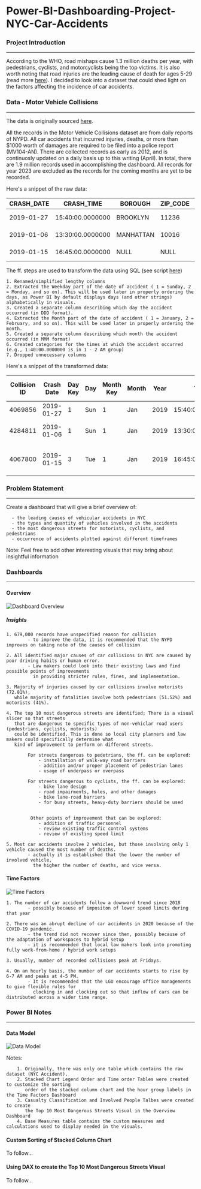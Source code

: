 # Power-BI-Dashboarding-Project-NYC-Car-Accidents

### Project Introduction
-------------------------------------------------------------------------------------------------------------

According to the WHO, road mishaps cause 1.3 million deaths per year, with pedestrians, cyclists, and motorcyclists
being the top victims. It is also worth noting that road injuries are the leading cause of death for ages 5-29 (read more [here](https://www.who.int/news-room/fact-sheets/detail/road-traffic-injuries)). I decided to look into a dataset that could shed light on the factors affecting
the incidence of car accidents. 


### Data - Motor Vehicle Collisions 
-------------------------------------------------------------------------------------------------------------
The data is originally sourced [here](https://data.cityofnewyork.us/Public-Safety/Motor-Vehicle-Collisions-Crashes/h9gi-nx95). 

All the records in the Motor Vehicle Collisions dataset are from daily reports of NYPD. All car accidents that incurred injuries, deaths, or more than $1000 worth of damages are required to be filed into a police report (MV104-AN). There are collected records as early as 2012, and is continuosly updated on a daily basis up to this writing (April).  In total, there are 1.9 million records used in accomplishing the dashboard. All records for year 2023 are excluded as the records for the coming months are yet to be recorded. 


Here's a snippet of the raw data:

| CRASH_DATE | CRASH_TIME       | BOROUGH   | ZIP_CODE | LATITUDE         | LONGITUDE         | LOCATION               | ON_STREET_NAME | CROSS_STREET_NAME  | OFF_STREET_NAME | NUMBER_OF_PERSONS_INJURED | NUMBER_OF_PERSONS_KILLED | NUMBER_OF_PEDESTRIANS_INJURED | NUMBER_OF_PEDESTRIANS_KILLED | NUMBER_OF_CYCLIST_INJURED | NUMBER_OF_CYCLIST_KILLED | NUMBER_OF_MOTORIST_INJURED | NUMBER_OF_MOTORIST_KILLED | CONTRIBUTING_FACTOR_VEHICLE_1 | CONTRIBUTING_FACTOR_VEHICLE_2 | CONTRIBUTING_FACTOR_VEHICLE_3  | CONTRIBUTING_FACTOR_VEHICLE_4 | CONTRIBUTING_FACTOR_VEHICLE_5 | COLLISION_ID | VEHICLE_TYPE_CODE_1                 | VEHICLE_TYPE_CODE_2                 | VEHICLE_TYPE_CODE_3 | VEHICLE_TYPE_CODE_4 | VEHICLE_TYPE_CODE_5 |
|------------|------------------|-----------|----------|------------------|-------------------|------------------------|----------------|--------------------|-----------------|---------------------------|--------------------------|-------------------------------|------------------------------|---------------------------|--------------------------|----------------------------|---------------------------|-------------------------------|-------------------------------|--------------------------------|-------------------------------|-------------------------------|--------------|-------------------------------------|-------------------------------------|---------------------|---------------------|---------------------|
| 2019-01-27 | 15:40:00.0000000 | BROOKLYN  | 11236    | 40.645133972168  | -73.9023208618164 | (40.645134, -73.90232) | GLENWOOD ROAD  | ROCKAWAY PARKWAY   | NULL            | 0                         | 0                        | 0                             | 0                            | 0                         | 0                        | 0                          | 0                         | Following Too Closely         | Unspecified                   | NULL                           | NULL                          | NULL                          | 4069856      | Sedan                               | Sedan                               | NULL                | NULL                | NULL                |
| 2019-01-06 | 13:30:00.0000000 | MANHATTAN | 10016    | 40.7494163513184 | -73.9828720092773 | (40.749416, -73.98287) | NULL           | NULL               | 11              | EAST 36 STREET            | 0                        | 0                             | 0                            | 0                         | 0                        | 0                          | 0                         | 0                             | Oversized Vehicle             | Driver Inattention/Distraction | NULL                          | NULL                          | NULL         | 4284811                             | Tanker                              | Taxi                | NULL                | NULL                |
| 2019-01-15 | 16:45:00.0000000 | NULL      | NULL     | 40.7746124267578 | -73.9239883422852 | (40.774612, -73.92399) | 21 STREET      | ASTORIA PARK SOUTH | NULL            | 0                         | 0                        | 0                             | 0                            | 0                         | 0                        | 0                          | 0                         | Following Too Closely         | Unspecified                   | NULL                           | NULL                          | NULL                          | 4067800      | Station Wagon/Sport Utility Vehicle | Station Wagon/Sport Utility Vehicle | NULL                | NULL                | NULL                |




The ff. steps are used to transform the data using SQL (see script [here](https://github.com/blumea7/Power-BI-Dashboarding-Project-NYC-Car-Accidents/tree/main/sql-scripts))


    1. Renamed/simplified lengthy columns 
    2. Extracted the Weekday part of the date of accident ( 1 = Sunday, 2 = Monday, and so on). This will be used later in properly ordering the days, as Power BI by default displays days (and other strings) alphabetically in visuals. 
    3. Created a separate column describing which day the accident occurred (in DDD format).  
    4. Extracted the Month part of the date of accident ( 1 = January, 2 = February, and so on). This will be used later in properly ordering the month.
    5. Created a separate column describing which month the accident occurred (in MMM format)
    6. Created categories for the times at which the accident occurred (e.g., 1:40:00.0000000 is in 1 - 2 AM group)
    7. Dropped unnecessary columns
      
Here's a snippet of the transformed data:

| Collision ID | Crash Date | Day Key | Day | Month Key | Month | Year | Time             | Time Group | Town      | Zip Code | Latitude         | Longitude         | Street        | Crossing Street    | Off Street | Injured Persons | Killed Persons | Injured Pedestrians | Killed Pedestrians | Injured Cyclists | Killed Cyclists | Injured Motorists | Killed Motorists | Contributing Factor - Vehicle 1 | Contributing Factor - Vehicle 2 | Contributing Factor - Vehicle 3 | Contributing Factor - Vehicle 4 | Contributing Factor - Vehicle 6 | Vehicle 1                           | Vehicle 2                           | Vehicle 3 | Vehicle 4 | Vehicle 5 |
|--------------|------------|---------|-----|-----------|-------|------|------------------|------------|-----------|----------|------------------|-------------------|---------------|--------------------|------------|-----------------|----------------|---------------------|--------------------|------------------|-----------------|-------------------|------------------|---------------------------------|---------------------------------|---------------------------------|---------------------------------|---------------------------------|-------------------------------------|-------------------------------------|-----------|-----------|-----------|
| 4069856      | 2019-01-27 | 1       | Sun | 1         | Jan   | 2019 | 15:40:00.0000000 | 3 - 4 PM   | BROOKLYN  | 11236    | 40.645133972168  | -73.9023208618164 | GLENWOOD ROAD | ROCKAWAY PARKWAY   | NULL       | 0               | 0              | 0                   | 0                  | 0                | 0               | 0                 | 0                | Following Too Closely           | Unspecified                     | NULL                            | NULL                            | NULL                            | Sedan                               | Sedan                               | NULL      | NULL      | NULL      |
| 4284811      | 2019-01-06 | 1       | Sun | 1         | Jan   | 2019 | 13:30:00.0000000 | 1 - 2 PM   | MANHATTAN | 10016    | 40.7494163513184 | -73.9828720092773 | NULL          | NULL               | 11         | EAST 36 STREET  | 0              | 0                   | 0                  | 0                | 0               | 0                 | 0                | 0                               | Oversized Vehicle               | Driver Inattention/Distraction  | NULL                            | NULL                            | NULL                                | Tanker                              | Taxi      | NULL      | NULL      |
| 4067800      | 2019-01-15 | 3       | Tue | 1         | Jan   | 2019 | 16:45:00.0000000 | 4 - 5 PM   | NULL      | NULL     | 40.7746124267578 | -73.9239883422852 | 21 STREET     | ASTORIA PARK SOUTH | NULL       | 0               | 0              | 0                   | 0                  | 0                | 0               | 0                 | 0                | Following Too Closely           | Unspecified                     | NULL                            | NULL                            | NULL                            | Station Wagon/Sport Utility Vehicle | Station Wagon/Sport Utility Vehicle | NULL      | NULL      | NULL      |


### Problem Statement
-------------------------------------------------------------------------------------------------------------
Create a dashboard that will give a brief overview of:

      - the leading causes of vehicular accidents in NYC
      - the types and quantity of vehicles involved in the accidents
      - the most dangerous streets for motorists, cyclists, and pedestrians
      - occurrence of accidents plotted against different timeframes
      
Note: Feel free to add other interesting visuals that may bring about insightful information 


### Dashboards
-------------------------------------------------------------------------------------------------------------
#### Overview
![Dashboard Overview](https://github.com/blumea7/Power-BI-Dashboarding-Project-NYC-Car-Accidents/blob/main/assets/Dashboard%20Overview.JPG)

##### Insights
    1. 679,000 records have unspecified reason for collision
            - to improve the data, it is recommended that the NYPD improves on taking note of the causes of collision
            
    2. All identified major causes of car collisions in NYC are caused by poor driving habits or human error.
            - Law makers could look into their existing laws and find possible points of improvements 
              in providing stricter rules, fines, and implementation.
    
    3. Majority of injuries caused by car collisions involve motorists (72.81%),
       while majority of fatalities involve both pedestrians (51.52%) and motorists (41%). 
    
    4. The top 10 most dangerous streets are identified; There is a visual slicer so that streets 
       that are dangerous to specific types of non-vehiclar road users (pedestrians, cyclists, motorists) 
       could be identified. This is done so local city planners and law makers could specifically determine what 
       kind of improvement to perform on different streets.
       
            For streets dangerous to pedetrians, the ff. can be explored:
                - installation of walk-way road barriers
                - addition and/or proper placement of pedestrian lanes
                - usage of underpass or overpass
                
            For streets dangerous to cyclists, the ff. can be explored:
                - bike lane design 
                - road impairments, holes, and other damages
                - bike lane-road barriers
                - for busy streets, heavy-duty barriers should be used

                
             Other points of improvement that can be explored:
                - addition of traffic personnel
                - review existing traffic control systems
                - review of existing speed limit
                    
    5. Most car accidents involve 2 vehicles, but those involving only 1 vehicle caused the most number of deaths. 
            - actually it is established that the lower the number of involved vehicle, 
              the higher the number of deaths, and vice versa.
            
               
#### Time Factors
![Time Factors](https://github.com/blumea7/Power-BI-Dashboarding-Project-NYC-Car-Accidents/blob/main/assets/Time%20Factors.JPG)


    1. The number of car accidents follow a downward trend since 2018
            - possibly because of impositon of lower speed limits during that year
            
    2. There was an abrupt decline of car accidents in 2020 because of the COVID-19 pandemic.
            - the trend did not recover since then, possibly because of the adaptation of workspaces to hybrid setup
            - it is recommended that local law makers look into promoting fully work-from-home / hybrid work setups
            
    3. Usually, number of recorded collisions peak at Fridays.
    
    4. On an hourly basis, the number of car accidents starts to rise by 6-7 AM and peaks at 4-5 PM. 
            - It is recommended that the LGU encourage office managements to give flexible rules for 
              clocking in and clocking out so that inflow of cars can be distributed across a wider time range. 
            
            
### Power BI Notes 
-------------------------------------------------------------------------------------------------------------
#### Data Model

![Data Model](https://github.com/blumea7/Power-BI-Dashboarding-Project-NYC-Car-Accidents/blob/main/assets/Data%20Model.JPG)

Notes: 

        1. Originally, there was only one table which contains the raw dataset (NYC Accident). 
        2. Stacked Chart Legend Order and Time order Tables were created to customize the sorting 
           order of the stacked column chart and the hour group labels in the Time Factors Dashboard
        3. Casualty Classification and Involved People Talbes were created to create
           the Top 10 Most Dangerous Streets Visual in the Overview Dashboard
        4. Base Measures table contains the custom measures and calculations used to display needed in the visuals.
  
#### Custom Sorting of Stacked Column Chart
To follow... 

#### Using DAX to create the Top 10 Most Dangerous Streets Visual
To follow... 

